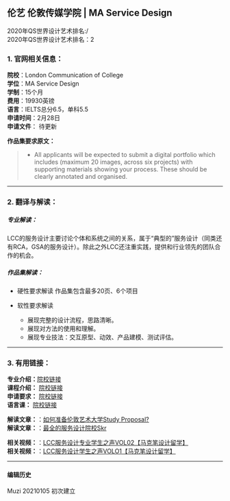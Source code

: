 ## 伦艺 伦敦传媒学院 | MA Service Design

2020年QS世界设计艺术排名:/  
2020年QS世界设计艺术排名：2  
### 1. 官网相关信息：

**院校**：London Communication of College  
**学位**：MA Service Design  
**学制**：15个月  
**费用**：19930英镑  
**语言**：IELTS总分6.5，单科5.5  
**申请时间**：2月28日  
**申请文件**： 待更新  

**作品集要求原文：**   
> - All applicants will be expected to submit a digital portfolio which includes (maximum 20 images, across six projects) with supporting materials showing your process. These should be clearly annotated and organised.


---

### 2. 翻译与解读：

##### 专业解读：
LCC的服务设计主要讨论个体和系统之间的关系，属于“典型的”服务设计（同类还有RCA，GSA的服务设计）。除此之外LCC还注重实践，提供和行业领先的团队合作的机会。


##### 作品集解读：
- 硬性要求解读
作品集包含最多20页、6个项目  

- 软性要求解读
  - 展现完整的设计流程，思路清晰。
  - 展现对方法的使用和理解。
  - 展现专业技法：交互原型、动效、产品建模、测试评估。


---


### 3. 有用链接：

**专业介绍：**[院校链接](https://www.arts.ac.uk/subjects/business-and-management-and-science/postgraduate/ma-service-design-lcc)  
**课程介绍：** [院校链接](https://www.arts.ac.uk/subjects/business-and-management-and-science/postgraduate/ma-service-design-lcc#coursedetails)  
**申请要求：** [院校链接](https://www.arts.ac.uk/subjects/business-and-management-and-science/postgraduate/ma-service-design-lcc#apply)  
**语言课：** [院校链接](https://www.arts.ac.uk/study-at-ual/language-centre)

**解读文章：**：[如何准备伦敦艺术大学Study Proposal?](http://www.makebi.net/32120.html)  
**解读文章：**：[最全的服务设计院校Skr](http://www.makebi.net/29140.html)  

**相关视频：**：[LCC服务设计专业学生之声VOL02【马克笔设计留学】](https://www.bilibili.com/video/av22482246)  
**相关视频：**：[LCC服务设计学生之声VOLO1【马克笔设计留学】](https://www.bilibili.com/video/av25318255)


---


#### 编辑历史
Muzi 20210105 初次建立
